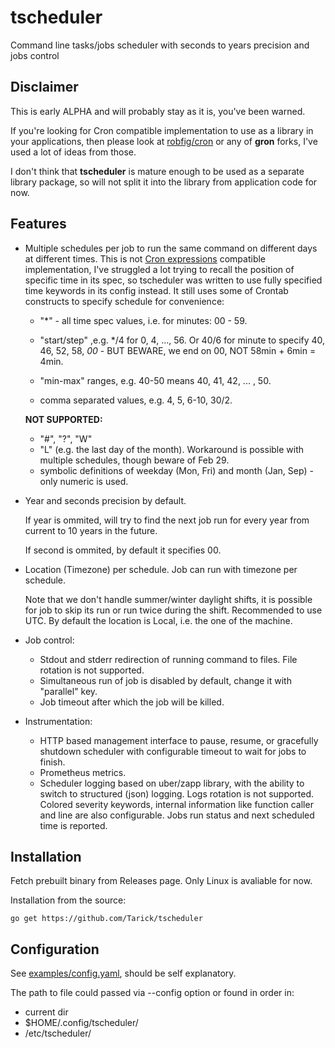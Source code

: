 # tscheduler
Command line tasks/jobs scheduler with seconds to years precision and jobs control

## Disclaimer

This is early ALPHA and will probably stay as it is, you've been warned.

If you're looking for Cron compatible implementation to use as a library in your applications, then please look at [robfig/cron](https://github.com/robfig/cron) or any of __gron__ forks, I've used a lot of ideas from those.

I don't think that __tscheduler__ is mature enough to be used as a separate library package, so will not split it into the library from application code for now.

## Features

* Multiple schedules per job to run the same command on different days at different times.
This is not [Cron expressions](https://en.wikipedia.org/wiki/Cron#CRON_expression) compatible implementation, I've struggled a lot trying to recall the position of specific time in its spec, so tscheduler was written to use fully specified time keywords in its config instead. It still uses some of Crontab constructs to specify schedule for convenience:

  * "*" - all time spec values, i.e. for minutes: 00 - 59.

  * "start/step" ,e.g. */4 for 0, 4, ..., 56. Or 40/6 for minute to specify 40, 46, 52, 58, *00* - BUT BEWARE, we end on 00, NOT 58min + 6min = 4min.

  * "min-max" ranges, e.g. 40-50 means 40, 41, 42, ... , 50.
  * comma separated values, e.g. 4, 5, 6-10, 30/2.

   **NOT SUPPORTED:**

  * "#", "?", "W"
  * "L" (e.g. the last day of the month). Workaround is possible with multiple schedules, though beware of Feb 29.
  * symbolic definitions of weekday (Mon, Fri) and month (Jan, Sep) - only numeric is used.

* Year and seconds precision by default.

    If year is ommited, will try to find the next job run for every year from current to 10 years in the future.

    If second is ommited, by default it specifies 00.

* Location (Timezone) per schedule. Job can run with timezone per schedule.

  Note that we don't handle summer/winter daylight shifts, it is possible for job to skip its run or run twice during the shift. Recommended to use UTC.
  By default the location is Local, i.e. the one of the machine.

* Job control:

  * Stdout and stderr redirection of running command to files. File rotation is not supported.
  * Simultaneous run of job is disabled by default, change it with "parallel" key.
  * Job timeout after which the job will be killed.

* Instrumentation:

  * HTTP based management interface to pause, resume, or gracefully shutdown scheduler with configurable timeout to wait for jobs to finish.
  * Prometheus metrics.
  * Scheduler logging based on uber/zapp library, with the ability to switch to structured (json) logging.
  Logs rotation is not supported. Colored severity keywords, internal information like function caller and line are also configurable. Jobs run status and next scheduled time is reported.

## Installation

Fetch prebuilt binary from Releases page. Only Linux is avaliable for now.

Installation from the source:

```go get https://github.com/Tarick/tscheduler```

## Configuration

See [examples/config.yaml](https://github.com/Tarick/tscheduler/examples/config.yaml), should be self explanatory.

The path to file could passed via --config option or found in order in:
* current dir
* $HOME/.config/tscheduler/
* /etc/tscheduler/
